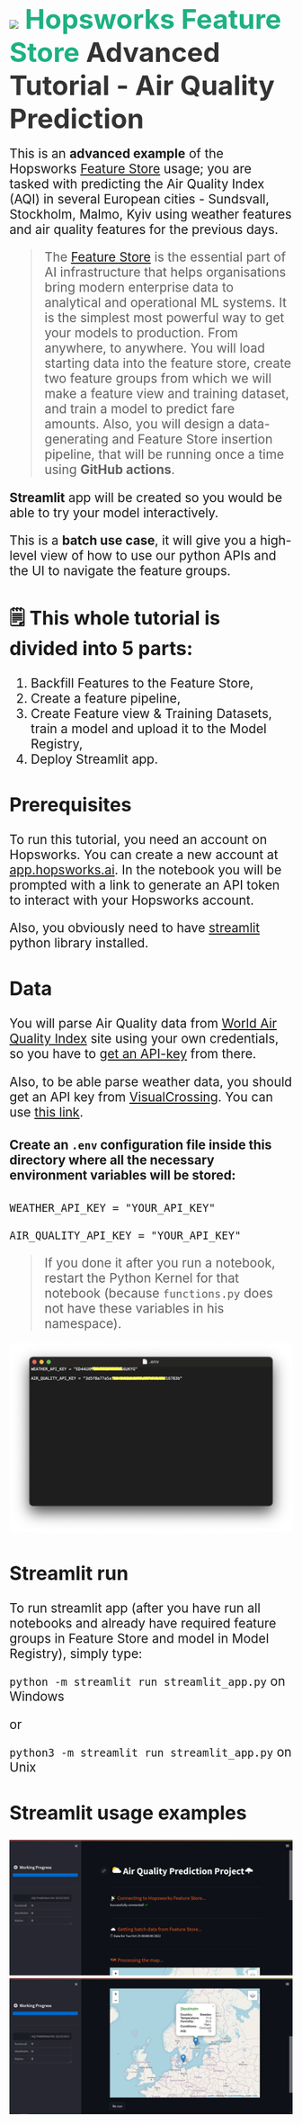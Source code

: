 # <span style="font-width:bold; font-size: 3rem; color:#1EB182;"><img src="../../images/icon102.png" width="38px"></img> **Hopsworks Feature Store** </span><span style="font-width:bold; font-size: 3rem; color:#333;">Advanced Tutorial - Air Quality Prediction</span>



<span style="font-width:bold; font-size: 1.4rem;">
  This is an <b>advanced example</b> of the Hopsworks <a href="https://www.hopsworks.ai/feature-store">Feature Store</a> usage; you are tasked with predicting the Air Quality Index (AQI) in several European cities - Sundsvall, Stockholm, Malmo, Kyiv using weather features and air quality features for the previous days.

> The [Feature Store](https://www.hopsworks.ai/feature-store) is the essential part of AI infrastructure that helps organisations bring modern enterprise data to analytical and operational ML systems. It is the simplest most powerful way to get your models to production. From anywhere, to anywhere.
  You will load starting data into the feature store, create two feature groups from which we will make a feature view and training dataset, and train a model to predict fare amounts.
  Also, you will design a data-generating and Feature Store insertion pipeline, that will be running once a time using <b>GitHub actions</b>.

  <b>Streamlit</b> app will be created so you would be able to try your model interactively.

   This is a <b>batch use case</b>, it will give you a high-level view of how to use our python APIs and the UI to navigate the feature groups.
 </span>

## **🗒️ This whole tutorial is divided into 5 parts:**
1. Backfill Features to the Feature Store,
2. Create a feature pipeline,
3. Create Feature view & Training Datasets, train a model and upload it to the Model Registry,
4. Deploy Streamlit app.


## Prerequisites
To run this tutorial, you need an account on Hopsworks. You can create a new account at  [app.hopsworks.ai](https://app.hopsworks.ai).
In the notebook you will be prompted with a link to generate an API token to interact with your Hopsworks account.

Also, you obviously need to have [streamlit](https://docs.streamlit.io/library/get-started/installation)  python library installed.


## Data
You will parse Air Quality data from [World Air Quality Index](https://aqicn.org/api/) site using your own credentials, so you have to [get an API-key](https://aqicn.org/data-platform/token/) from there.

Also, to be able parse weather data, you should get an API key from [VisualCrossing](https://www.visualcrossing.com/). You can use [this link](https://www.visualcrossing.com/weather-api).

#### Create an `.env` configuration file inside this directory where all the necessary environment variables will be stored:

`WEATHER_API_KEY = "YOUR_API_KEY"`

`AIR_QUALITY_API_KEY = "YOUR_API_KEY"`

> If you done it after you run a notebook, restart the Python Kernel for that notebook (because `functions.py` does not have these variables in his namespace).

![](images/api_keys_env_file.png)

## Streamlit run
To run streamlit app (after you have run all notebooks and already have required feature groups in Feature Store and model in Model Registry), simply type:

`python -m streamlit run streamlit_app.py` on Windows

or

`python3 -m streamlit run streamlit_app.py` on Unix


## Streamlit usage examples
![1.png](images/1.png)
![2.png](images/2.png)

